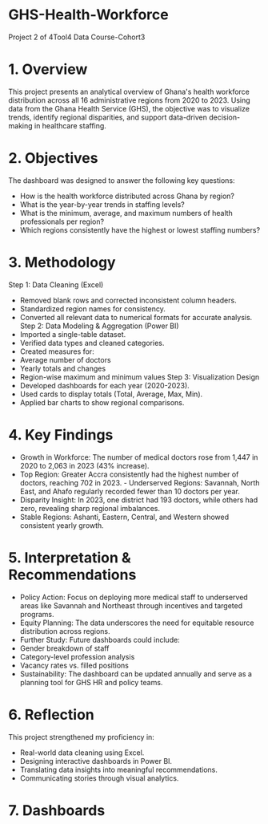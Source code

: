 # GHS-Health-Workforce
Project 2 of 4Tool4 Data Course-Cohort3

# 1.	Overview
This project presents an analytical overview of Ghana's health workforce distribution across all 16 administrative regions from 2020 to 2023. Using data from the Ghana Health Service (GHS), the objective was to visualize trends, identify regional disparities, and support data-driven decision-making in healthcare staffing.
# 2.	Objectives
The dashboard was designed to answer the following key questions:
-	How is the health workforce distributed across Ghana by region?
-	What is the year-by-year trends in staffing levels?
-	What is the minimum, average, and maximum numbers of health professionals per region?
-	Which regions consistently have the highest or lowest staffing numbers?
# 3. Methodology
Step 1: Data Cleaning (Excel)
-	Removed blank rows and corrected inconsistent column headers.
-	Standardized region names for consistency.
-	Converted all relevant data to numerical formats for accurate analysis.
Step 2: Data Modeling & Aggregation (Power BI)
-	Imported a single-table dataset.
-	Verified data types and cleaned categories.
-	Created measures for:
-	Average number of doctors
-	Yearly totals and changes
-	Region-wise maximum and minimum values
Step 3: Visualization Design
-	Developed dashboards for each year (2020-2023).
-	Used cards to display totals (Total, Average, Max, Min).
-	Applied bar charts to show regional comparisons.
# 4. Key Findings
-	Growth in Workforce: The number of medical doctors rose from 1,447 in 2020 to 2,063 in 2023 (43% increase).
-	Top Region: Greater Accra consistently had the highest number of doctors, reaching 702 in 2023. - Underserved Regions: Savannah, North East, and Ahafo regularly recorded fewer than 10 doctors per year.
-	Disparity Insight: In 2023, one district had 193 doctors, while others had zero, revealing sharp regional imbalances.
-	Stable Regions: Ashanti, Eastern, Central, and Western showed consistent yearly growth.
# 5. Interpretation & Recommendations
-	Policy Action: Focus on deploying more medical staff to underserved areas like Savannah and
Northeast through incentives and targeted programs.
-	Equity Planning: The data underscores the need for equitable resource distribution across regions.
-	Further Study: Future dashboards could include:
-	Gender breakdown of staff
-	Category-level profession analysis
-	Vacancy rates vs. filled positions
-	Sustainability: The dashboard can be updated annually and serve as a planning tool for GHS HR and policy teams.
# 6. Reflection
This project strengthened my proficiency in:
-	Real-world data cleaning using Excel.
-	Designing interactive dashboards in Power BI.
-	Translating data insights into meaningful recommendations.
-	Communicating stories through visual analytics.
# 7. Dashboards
 
 
 




 
